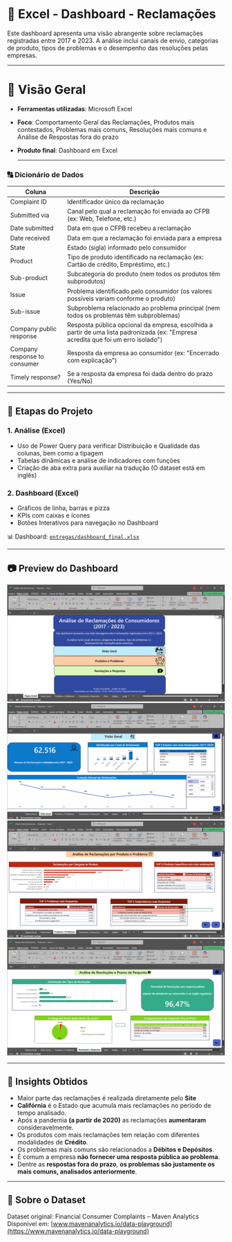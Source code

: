 # 📢 Excel - Dashboard - Reclamações
Este dashboard apresenta uma visão abrangente sobre reclamações registradas entre 2017 e 2023.  A análise inclui canais de envio, categorias de produto, tipos de problemas e o desempenho das resoluções pelas empresas.

---

# 📌 Visão Geral

- **Ferramentas utilizadas**: Microsoft Excel
- **Foco**: Comportamento Geral das Reclamações, Produtos mais contestados, Problemas mais comuns, Resoluções mais comuns e Análise de Respostas fora do prazo
- **Produto final**: Dashboard em Excel

  ---

### 🔠 Dicionário de Dados

| Coluna                        | Descrição                                                                                                                                                                                                 |
|------------------------------|-----------------------------------------------------------------------------------------------------------------------------------------------------------------------------------------------------------|
| Complaint ID                 | Identificador único da reclamação                                                                                                                                                                        |
| Submitted via                | Canal pelo qual a reclamação foi enviada ao CFPB (ex: Web, Telefone, etc.)                                                                                                                               |
| Date submitted               | Data em que o CFPB recebeu a reclamação                                                                                                                                                                   |
| Date received                | Data em que a reclamação foi enviada para a empresa                                                                                                                                                       |
| State                        | Estado (sigla) informado pelo consumidor                                                                                                                                                                  |
| Product                      | Tipo de produto identificado na reclamação (ex: Cartão de crédito, Empréstimo, etc.)                                                                                                                    |
| Sub-product                  | Subcategoria do produto (nem todos os produtos têm subprodutos)                                                                                                                                           |
| Issue                        | Problema identificado pelo consumidor (os valores possíveis variam conforme o produto)                                                                                                                    |
| Sub-issue                    | Subproblema relacionado ao problema principal (nem todos os problemas têm subproblemas)                                                                                                                   |
| Company public response      | Resposta pública opcional da empresa, escolhida a partir de uma lista padronizada (ex: "Empresa acredita que foi um erro isolado")                                                                       |
| Company response to consumer | Resposta da empresa ao consumidor (ex: "Encerrado com explicação")                                                                                                                                        |
| Timely response?             | Se a resposta da empresa foi dada dentro do prazo (Yes/No)                                                                                                                                                |

---

  ## 🧼 Etapas do Projeto

### 1. Análise (Excel)
- Uso de Power Query para verificar Distribuição e Qualidade das colunas, bem como a tipagem
- Tabelas dinâmicas e análise de indicadores com funções
- Criação de aba extra para auxiliar na tradução (O dataset está em inglês)

### 2. Dashboard (Excel)
- Gráficos de linha, barras e pizza
- KPIs com caixas e ícones
- Botões Interativos para navegação no Dashboard

📊 Dashboard: [`entregas/dashboard_final.xlsx`](./dados_tratados_entrega/Projeto_Final_Reclamacoes1.xlsx)

---

## 📷 Preview do Dashboard
![Dashboard Excel](imagens_dashboard/projeto2_paginainicial.PNG)
![Dashboard Excel](imagens_dashboard/projeto2_visaogeral.PNG)
![Dashboard Excel](imagens_dashboard/projeto2_produto_problema.PNG)
![Dashboard Excel](imagens_dashboard/projeto2_resolucoes_respostas.PNG)

---

## 🎯 Insights Obtidos
- Maior parte das reclamações é realizada diretamente pelo **Site**
- **Califórnia** é o Estado que acumula mais reclamações no período de tempo analisado.
- Após a pandemia **(a partir de 2020)** as reclamações **aumentaram** consideravelmente.
- Os produtos com mais reclamações tem relação com diferentes modalidades de **Crédito**.
- Os problemas mais comuns são relacionados a **Débitos e Depósitos**.
- É comum a empresa **não fornecer uma resposta pública ao problema**.
- Dentre as **respostas fora do prazo**, **os problemas são justamente os mais comuns, analisados anteriormente**.

---

## 🔗 Sobre o Dataset
Dataset original: Financial Consumer Complaints – Maven Analytics  
Disponível em: [www.mavenanalytics.io/data-playground](https://www.mavenanalytics.io/data-playground)
